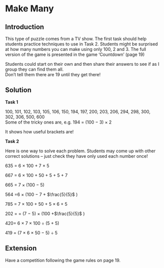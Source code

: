 # Make Many

## Introduction

This type of puzzle comes from a TV show. The first task should help students practice techniques to use in
Task 2. Students might be surprised at how many numbers you can make using only 100, 2 and 3. The full version of the game is presented in the game ‘Countdown’ (page 19)   

Students could start on their own and then share their answers to see if as I group they can find them all.   
Don’t tell them there are 19 until they get there!   

## Solution

**Task 1**   

100, 101, 102, 103, 105, 106, 150, 194, 197, 200, 203, 206, 294, 298, 300, 302, 306, 500, 600   
Some of the tricky ones are, e.g. 194 = (100 − 3) × 2   

It shows how useful brackets are!   

**Task 2**   

Here is one way to solve each problem. Students may come up with other correct solutions – just check they have only used each number once!   

635 = 6 × 100 + 7 × 5   

667 = 6 × 100 + 50 + 5 + 5 + 7   

665 = 7 × (100 − 5)

564 =6 × (100 − 7 + $\frac{5}{5}$ )   

785 = 7 × 100 + 50 + 5 × 6 + 5

202 = = (7 − 5) × (100 +$\frac{5}{5}$ )   

420= 6 × 7 × 100 ÷ (5 + 5)   

419 = (7 × 6 × 50 − 5) ÷ 5



## Extension

Have a competition following the game rules on page 19.